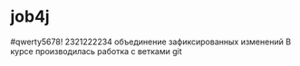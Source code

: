 # job4j
#qwerty5678!
2321222234
объединение зафиксированных изменений
В курсе производилась работка с ветками git
